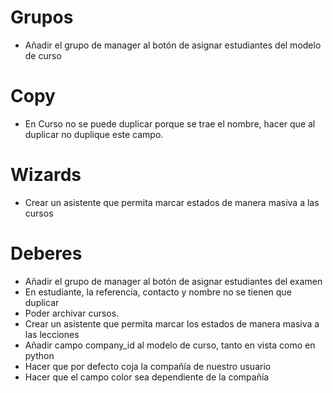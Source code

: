 # Grupos
* Añadir el grupo de manager al botón de asignar estudiantes del modelo de curso
  
# Copy
* En Curso no se puede duplicar porque se trae el nombre, hacer que al duplicar no duplique este campo.

# Wizards
* Crear un asistente que permita marcar estados de manera masiva a las cursos

# Deberes
* Añadir el grupo de manager al botón de asignar estudiantes del examen
* En estudiante, la referencia, contacto y nombre no se tienen que duplicar
* Poder archivar cursos.
* Crear un asistente que permita marcar los estados de manera masiva a las lecciones
* Añadir campo company_id al modelo de curso, tanto en vista como en python
* Hacer que por defecto coja la compañía de nuestro usuario
* Hacer que el campo color sea dependiente de la compañía
